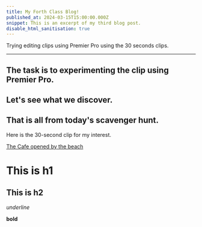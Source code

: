 ```yaml
---
title: My Forth Class Blog!
published_at: 2024-03-15T15:00:00.000Z
snippet: This is an excerpt of my third blog post.
disable_html_sanitisation: true
---
```


Trying editing clips using Premier Pro using the 30 seconds clips.

---

## The task is to experimenting the clip using Premier Pro.



## Let's see what we discover.



## That is all from today's scavenger hunt.

Here is the 30-second clip for my interest.

[The Cafe opened by the beach]()

# This is h1

## This is h2

_underline_

**bold**
